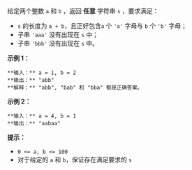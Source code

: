 给定两个整数 `a` 和 `b` ，返回  **任意**  字符串 `s` ，要求满足：

  * `s` 的长度为 `a + b`，且正好包含`a` 个 `'a'` 字母与 `b` 个 `'b'` 字母；
  * 子串 `'aaa'` 没有出现在 `s` 中；
  * 子串 `'bbb'` 没有出现在 `s` 中。



**示例 1：**

    
    
    **输入：** a = 1, b = 2
    **输出：** "abb"
    **解释：** "abb", "bab" 和 "bba" 都是正确答案。
    

**示例 2：**

    
    
    **输入：** a = 4, b = 1
    **输出：** "aabaa"



**提示：**

  * `0 <= a, b <= 100`
  * 对于给定的 `a` 和 `b`，保证存在满足要求的 `s` 

​​​

